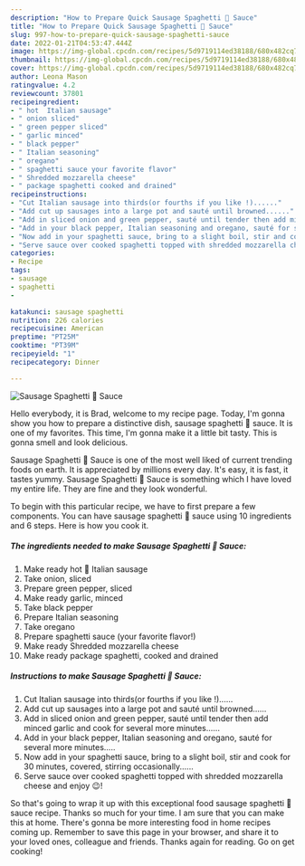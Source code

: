 ```yaml
---
description: "How to Prepare Quick Sausage Spaghetti 🍝 Sauce"
title: "How to Prepare Quick Sausage Spaghetti 🍝 Sauce"
slug: 997-how-to-prepare-quick-sausage-spaghetti-sauce
date: 2022-01-21T04:53:47.444Z
image: https://img-global.cpcdn.com/recipes/5d9719114ed38188/680x482cq70/sausage-spaghetti-sauce-recipe-main-photo.jpg
thumbnail: https://img-global.cpcdn.com/recipes/5d9719114ed38188/680x482cq70/sausage-spaghetti-sauce-recipe-main-photo.jpg
cover: https://img-global.cpcdn.com/recipes/5d9719114ed38188/680x482cq70/sausage-spaghetti-sauce-recipe-main-photo.jpg
author: Leona Mason
ratingvalue: 4.2
reviewcount: 37801
recipeingredient:
- " hot  Italian sausage"
- " onion sliced"
- " green pepper sliced"
- " garlic minced"
- " black pepper"
- " Italian seasoning"
- " oregano"
- " spaghetti sauce your favorite flavor"
- " Shredded mozzarella cheese"
- " package spaghetti cooked and drained"
recipeinstructions:
- "Cut Italian sausage into thirds(or fourths if you like !)......"
- "Add cut up sausages into a large pot and sauté until browned......"
- "Add in sliced onion and green pepper, sauté until tender then add minced garlic and cook for several more minutes......"
- "Add in your black pepper, Italian seasoning and oregano, sauté for several more minutes....."
- "Now add in your spaghetti sauce, bring to a slight boil, stir and cook for 30 minutes, covered, stirring occasionally......"
- "Serve sauce over cooked spaghetti topped with shredded mozzarella cheese and enjoy 😉!"
categories:
- Recipe
tags:
- sausage
- spaghetti
- 

katakunci: sausage spaghetti  
nutrition: 226 calories
recipecuisine: American
preptime: "PT25M"
cooktime: "PT39M"
recipeyield: "1"
recipecategory: Dinner

---
```



![Sausage Spaghetti 🍝 Sauce](https://img-global.cpcdn.com/recipes/5d9719114ed38188/680x482cq70/sausage-spaghetti-sauce-recipe-main-photo.jpg)

Hello everybody, it is Brad, welcome to my recipe page. Today, I'm gonna show you how to prepare a distinctive dish, sausage spaghetti 🍝 sauce. It is one of my favorites. This time, I'm gonna make it a little bit tasty. This is gonna smell and look delicious.



Sausage Spaghetti 🍝 Sauce is one of the most well liked of current trending foods on earth. It is appreciated by millions every day. It's easy, it is fast, it tastes yummy. Sausage Spaghetti 🍝 Sauce is something which I have loved my entire life. They are fine and they look wonderful.


To begin with this particular recipe, we have to first prepare a few components. You can have sausage spaghetti 🍝 sauce using 10 ingredients and 6 steps. Here is how you cook it.

<!--inarticleads1-->

##### The ingredients needed to make Sausage Spaghetti 🍝 Sauce:

1. Make ready  hot 🥵 Italian sausage
1. Take  onion, sliced
1. Prepare  green pepper, sliced
1. Make ready  garlic, minced
1. Take  black pepper
1. Prepare  Italian seasoning
1. Take  oregano
1. Prepare  spaghetti sauce (your favorite flavor!)
1. Make ready  Shredded mozzarella cheese
1. Make ready  package spaghetti, cooked and drained




<!--inarticleads2-->

##### Instructions to make Sausage Spaghetti 🍝 Sauce:

1. Cut Italian sausage into thirds(or fourths if you like !)......
1. Add cut up sausages into a large pot and sauté until browned......
1. Add in sliced onion and green pepper, sauté until tender then add minced garlic and cook for several more minutes......
1. Add in your black pepper, Italian seasoning and oregano, sauté for several more minutes.....
1. Now add in your spaghetti sauce, bring to a slight boil, stir and cook for 30 minutes, covered, stirring occasionally......
1. Serve sauce over cooked spaghetti topped with shredded mozzarella cheese and enjoy 😉!




So that's going to wrap it up with this exceptional food sausage spaghetti 🍝 sauce recipe. Thanks so much for your time. I am sure that you can make this at home. There's gonna be more interesting food in home recipes coming up. Remember to save this page in your browser, and share it to your loved ones, colleague and friends. Thanks again for reading. Go on get cooking!
